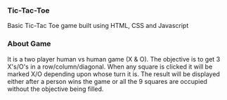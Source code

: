 ### Tic-Tac-Toe
Basic Tic-Tac Toe game built using HTML, CSS and Javascript

### About Game
It is a two player human vs human game (X & O). The objective is to get 3 X's/O's in a row/column/diagonal.
When any square is clicked it will be marked X/O depending upon whose turn it is.
The result will be displayed either after a person wins the game or all the 9 squares are occupied without the objective being filled.

